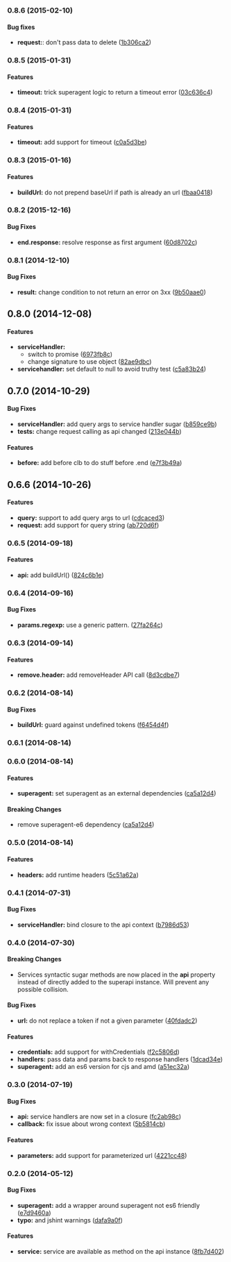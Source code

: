 <a name="0.8.6"></a>
### 0.8.6 (2015-02-10)

#### Bug fixes

* **request:**: don't pass data to delete ([1b306ca2](https://github.com/stephanebachelier/superapi/commit/1b306ca2a3339da3ea759702baccdfdbc4fb20a7))


<a name="0.8.5"></a>
### 0.8.5 (2015-01-31)

#### Features

* **timeout:** trick superagent logic to return a timeout error ([03c636c4](https://github.com/stephanebachelier/superapi/commit/03c636c4870f43ecccec97b269f50b8b6df10932))


<a name="0.8.4"></a>
### 0.8.4 (2015-01-31)

#### Features

* **timeout:** add support for timeout ([c0a5d3be](https://github.com/stephanebachelier/superapi/commit/c0a5d3be0cdaeede4d4f1591d1ff5ae6e8f7ed77))


<a name="0.8.3"></a>
### 0.8.3 (2015-01-16)


#### Features

* **buildUrl:** do not prepend baseUrl if path is already an url ([fbaa0418](https://github.com/stephanebachelier/superapi/commit/fbaa04189cb977f455da65cfaee4b1bf87b9dcc8))


<a name="0.8.2"></a>
### 0.8.2 (2015-12-16)


#### Bug Fixes

* **end.response:** resolve response as first argument ([60d8702c](https://github.com/stephanebachelier/superapi/commit/60d8702c89b564d026d23fbde7e7e37fb397c25b))


<a name="0.8.1"></a>
### 0.8.1 (2014-12-10)


#### Bug Fixes

* **result:** change condition to not return an error on 3xx ([9b50aae0](https://github.com/stephanebachelier/superapi/commit/9b50aae0c5e50fd973f9beaee9a5aca7a4dc3737))

<a name="0.8.0"></a>
## 0.8.0 (2014-12-08)


#### Features

* **serviceHandler:**
  * switch to promise ([6973fb8c](https://github.com/stephanebachelier/superapi/commit/6973fb8c561334e5c18f97aa96256ce32972b4d9))
  * change signature to use object ([82ae9dbc](https://github.com/stephanebachelier/superapi/commit/82ae9dbcc6c78bb9203fd59f6aa47bae091b9be4))
* **servicehandler:** set default to null to avoid truthy test ([c5a83b24](https://github.com/stephanebachelier/superapi/commit/c5a83b24ec2259c51f9bd36f95c5eaed71c9a34d))


<a name="0.7.0"></a>
## 0.7.0 (2014-10-29)


#### Bug Fixes

* **serviceHandler:** add query args to service handler sugar ([b859ce9b](https://github.com/stephanebachelier/superapi/commit/b859ce9b7d42e16fa8aec2cad4e9e93e0d3128d9))
* **tests:** change request calling as api changed ([213e044b](https://github.com/stephanebachelier/superapi/commit/213e044ba43e4931a24652c7cc4e2a3a718df5af))


#### Features

* **before:** add before clb to do stuff before .end ([e7f3b49a](https://github.com/stephanebachelier/superapi/commit/e7f3b49aa9c52ffce41fc6c7d7f3d565c90c88f5))


<a name="0.6.6"></a>
## 0.6.6 (2014-10-26)


#### Features

* **query:** support to add query args to url ([cdcaced3](https://github.com/stephanebachelier/superapi/commit/cdcaced37ffc0b8f78bfab3872b5a5b7dc36dabc))
* **request:** add support for query string ([ab720d6f](https://github.com/stephanebachelier/superapi/commit/ab720d6f01f2419485f6eda8dee1f2b2a6263102))


<a name="0.6.5"></a>
### 0.6.5 (2014-09-18)


#### Features

* **api:** add buildUrl() ([824c6b1e](https://github.com/stephanebachelier/superapi/commit/824c6b1ecad40f1beb414a8c3dc3802a3c9b925e))


<a name="0.6.4"></a>
### 0.6.4 (2014-09-16)


#### Bug Fixes

* **params.regexp:** use a generic pattern. ([27fa264c](https://github.com/stephanebachelier/superapi/commit/27fa264c3d2e88ec734679be9c49a83b4da67e2a))


<a name="0.6.3"></a>
### 0.6.3 (2014-09-14)


#### Features

* **remove.header:** add removeHeader API call ([8d3cdbe7](https://github.com/stephanebachelier/superapi/commit/8d3cdbe7dc4de16b698c36b2943d2ec05c9a87a9))


<a name="0.6.2"></a>
### 0.6.2 (2014-08-14)



#### Bug Fixes

* **buildUrl:** guard against undefined tokens ([f6454d4f](https://github.com/stephanebachelier/superapi/commit/f6454d4f34e25f8e19a50ed0a63a3c28b0854294))


<a name="0.6.1"></a>
### 0.6.1 (2014-08-14)


<a name="0.6.0"></a>
### 0.6.0 (2014-08-14)


#### Features

* **superagent:** set superagent as an external dependencies ([ca5a12d4](https://github.com/stephanebachelier/superapi/commit/ca5a12d48cc5bfffb9b3d64619ffe5bd968d96cd))


#### Breaking Changes

* remove superagent-e6 dependency
 ([ca5a12d4](https://github.com/stephanebachelier/superapi/commit/ca5a12d48cc5bfffb9b3d64619ffe5bd968d96cd))


<a name="0.5.0"></a>
### 0.5.0 (2014-08-14)


#### Features

* **headers:** add runtime headers ([5c51a62a](https://github.com/stephanebachelier/superapi/commit/5c51a62ae05317b0ca189c06affdd515cf05fc49))


<a name="0.4.1"></a>
### 0.4.1 (2014-07-31)


#### Bug Fixes

* **serviceHandler:** bind closure to the api context ([b7986d53](https://github.com/stephanebachelier/superapi/commit/b7986d5313ae10c33d33d47e3a2d654efa8d89e9))


<a name="0.4.0"></a>
### 0.4.0 (2014-07-30)

#### Breaking Changes

* Services syntactic sugar methods are now placed in the **api** property instead of directly added to the
superapi instance. Will prevent any possible collision.

#### Bug Fixes

* **url:** do not replace a token if not a given parameter ([40fdadc2](https://github.com/stephanebachelier/superapi/commit/40fdadc28b4e976f50b546919fc52f4210cde882))


#### Features

* **credentials:** add support for withCredentials ([f2c5806d](https://github.com/stephanebachelier/superapi/commit/f2c5806d5c543dbc821dcded1da69b5575863834))
* **handlers:** pass data and params back to response handlers ([1dcad34e](https://github.com/stephanebachelier/superapi/commit/1dcad34ea1f0f120e15f6d83d376700c9680e4ae))
* **superagent:** add an es6 version for cjs and amd ([a51ec32a](https://github.com/stephanebachelier/superapi/commit/a51ec32ade27c16151f7299cb38ba96800b28333))


<a name="0.3.0"></a>
### 0.3.0 (2014-07-19)


#### Bug Fixes

* **api:** service handlers are now set in a closure ([fc2ab98c](https://github.com/stephanebachelier/superapi/commit/fc2ab98cd2678c5b725733f6294acefeaa0c4cc8))
* **callback:** fix issue about wrong context ([5b5814cb](https://github.com/stephanebachelier/superapi/commit/5b5814cbc64823f309091fb7efbe5528ac8d6f01))


#### Features

* **parameters:** add support for parameterized url ([4221cc48](https://github.com/stephanebachelier/superapi/commit/4221cc48f17d4b7901b884b0e2f014c7642452e4))


<a name="0.2.0"></a>
### 0.2.0 (2014-05-12)


#### Bug Fixes

* **superagent:** add a wrapper around superagent not es6 friendly ([e7d9460a](https://github.com/stephanebachelier/superapi/commit/e7d9460a3ac2bdb9db1359f2ff375e62d36db570))
* **typo:** and jshint warnings ([dafa9a0f](https://github.com/stephanebachelier/superapi/commit/dafa9a0f73c3bbce09c1b917395bc0e4d02a2bd4))


#### Features

* **service:** service are available as method on the api instance ([8fb7d402](https://github.com/stephanebachelier/superapi/commit/8fb7d40285e8df5a04a0280c735f95acdf4960c5))
